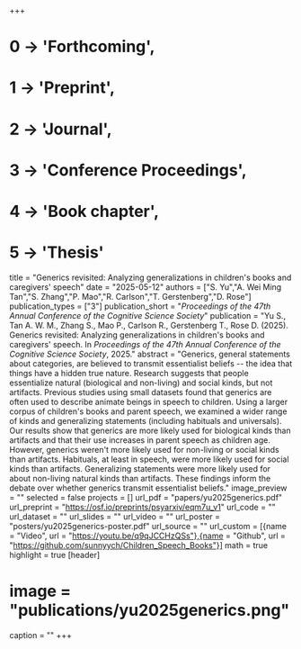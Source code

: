 +++
# 0 -> 'Forthcoming',
# 1 -> 'Preprint',
# 2 -> 'Journal',
# 3 -> 'Conference Proceedings',
# 4 -> 'Book chapter',
# 5 -> 'Thesis'

title = "Generics revisited: Analyzing generalizations in children's books and caregivers' speech"
date = "2025-05-12"
authors = ["S. Yu","A. Wei Ming Tan","S. Zhang","P. Mao","R. Carlson","T. Gerstenberg","D. Rose"]
publication_types = ["3"]
publication_short = "_Proceedings of the 47th Annual Conference of the Cognitive Science Society_"
publication = "Yu S., Tan A. W. M., Zhang S., Mao P., Carlson R., Gerstenberg T., Rose D. (2025). Generics revisited: Analyzing generalizations in children's books and caregivers' speech. In _Proceedings of the 47th Annual Conference of the Cognitive Science Society_, 2025."
abstract = "Generics, general statements about categories, are believed to transmit essentialist beliefs -- the idea that things have a hidden true nature. Research suggests that people essentialize natural (biological and non-living) and social kinds, but not artifacts. Previous studies using small datasets found that generics are often used to describe animate beings in speech to children. Using a larger corpus of children's books and parent speech, we examined a wider range of kinds and generalizing statements (including habituals and universals). Our results show that generics are more likely used for biological kinds than artifacts and that their use increases in parent speech as children age. However, generics weren't more likely used for non-living or social kinds than artifacts. Habituals, at least in speech, were more likely used for social kinds than artifacts. Generalizing statements were more likely used for about non-living natural kinds than artifacts. These findings inform the debate over whether generics transmit essentialist beliefs."
image_preview = ""
selected = false
projects = []
url_pdf = "papers/yu2025generics.pdf"
url_preprint = "https://osf.io/preprints/psyarxiv/eqm7u_v1"
url_code = ""
url_dataset = ""
url_slides = ""
url_video = ""
url_poster = "posters/yu2025generics-poster.pdf"
url_source = ""
url_custom = [{name = "Video", url = "https://youtu.be/q9qJCCHzQSs"},{name = "Github", url = "https://github.com/sunnyych/Children_Speech_Books"}]
math = true
highlight = true
[header]
# image = "publications/yu2025generics.png"
caption = ""
+++